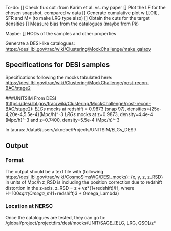 To-do:
[] Check flux cut+from Karim et al. vs. my paper
[] Plot the LF for the chosen snapshot, compared w data
[] Generate cumulative plot w L[OII], SFR and M* (to make LRG type also)
[] Obtain the cuts for the target densities
[] Measure bias from the catalogues (maybe from Pk)

Maybe:
[] HODs of the samples and other properties

Generate a DESI-like catalogues:
https://desi.lbl.gov/trac/wiki/Clustering/MockChallenge/make_galaxy

## Specifications for DESI samples

Specifications following the mocks tabulated here:
https://desi.lbl.gov/trac/wiki/Clustering/MockChallenge/post-recon-BAO/stage2

###UNITSIM
From DESI (https://desi.lbl.gov/trac/wiki/Clustering/MockChallenge/post-recon-BAO/stage2):
*ELGs* mocks at redshift = 0.9873 (snap 97), densities={25e-4,20e-4,5.5e-4}(Mpc/h)^-3
*LRGs* mocks at z=0.9873, density=4.4e-4 (Mpc/h)^-3 and z=0.7400, density=5.5e-4 (Mpc/h)^-3

In taurus: /data6/users/aknebe/Projects/UNITSIM/ELGs_DESI/

## Output

### Format
The output should be a text file with (following https://desi.lbl.gov/trac/wiki/CosmoSimsWG/DESI_mocks):
{x, y, z, z_RSD} in units of Mpc/h
z_RSD is including the position correction due to redshift distortion in the z-axis. 
z_RSD = z + vz*(1+redshift)/H,
where H=100*sqrt(Omega_m*(1+redshift)3 + Omega_Lambda)

### Location at NERSC

Once the catalogues are tested, they can go to:
/global/project/projectdirs/desi/mocks/UNIT/SAGE_[ELG, LRG, QSO]/z*
